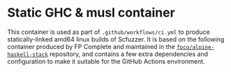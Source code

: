 # Static GHC & musl container

This container is used as part of `.github/workflows/ci.yml` to produce
statically-linked amd64 linux builds of Scfuzzer. It is based on the following
container produced by FP Complete and maintained in the
[`fpco/alpine-haskell-stack`](https://github.com/fpco/alpine-haskell-stack/tree/ghc927)
repository, and contains a few extra dependencies and configuration to make it
suitable for the GitHub Actions environment.
